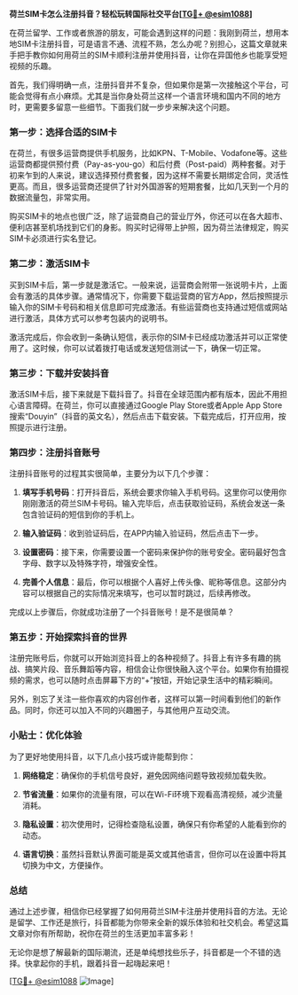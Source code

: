**荷兰SIM卡怎么注册抖音？轻松玩转国际社交平台[[TG💪+ @esim1088](https://t.me/s/esim1088)]**

在荷兰留学、工作或者旅游的朋友，可能会遇到这样的问题：我刚到荷兰，想用本地SIM卡注册抖音，可是语言不通、流程不熟，怎么办呢？别担心，这篇文章就来手把手教你如何用荷兰的SIM卡顺利注册并使用抖音，让你在异国他乡也能享受短视频的乐趣。

首先，我们得明确一点，注册抖音并不复杂，但如果你是第一次接触这个平台，可能会觉得有点小麻烦。尤其是当你身处荷兰这样一个语言环境和国内不同的地方时，更需要多留意一些细节。下面我们就一步步来解决这个问题。

### 第一步：选择合适的SIM卡

在荷兰，有很多运营商提供手机服务，比如KPN、T-Mobile、Vodafone等。这些运营商都提供预付费（Pay-as-you-go）和后付费（Post-paid）两种套餐。对于初来乍到的人来说，建议选择预付费套餐，因为这样不需要长期绑定合同，灵活性更高。而且，很多运营商还提供了针对外国游客的短期套餐，比如几天到一个月的数据流量包，非常实用。

购买SIM卡的地点也很广泛，除了运营商自己的营业厅外，你还可以在各大超市、便利店甚至机场找到它们的身影。购买时记得带上护照，因为荷兰法律规定，购买SIM卡必须进行实名登记。

### 第二步：激活SIM卡

买到SIM卡后，第一步就是激活它。一般来说，运营商会附带一张说明卡片，上面会有激活的具体步骤。通常情况下，你需要下载运营商的官方App，然后按照提示输入你的SIM卡号码和相关信息即可完成激活。有些运营商也支持通过短信或网站进行激活，具体方式可以参考包装内的说明书。

激活完成后，你会收到一条确认短信，表示你的SIM卡已经成功激活并可以正常使用了。这时候，你可以试着拨打电话或发送短信测试一下，确保一切正常。

### 第三步：下载并安装抖音

激活SIM卡后，接下来就是下载抖音了。抖音在全球范围内都有版本，因此不用担心语言障碍。在荷兰，你可以直接通过Google Play Store或者Apple App Store搜索“Douyin”（抖音的英文名），然后点击下载安装。下载完成后，打开应用，按照提示进行注册。

### 第四步：注册抖音账号

注册抖音账号的过程其实很简单，主要分为以下几个步骤：

1. **填写手机号码**：打开抖音后，系统会要求你输入手机号码。这里你可以使用你刚刚激活的荷兰SIM卡号码。输入完毕后，点击获取验证码，系统会发送一条包含验证码的短信到你的手机上。

2. **输入验证码**：收到验证码后，在APP内输入验证码，然后点击下一步。

3. **设置密码**：接下来，你需要设置一个密码来保护你的账号安全。密码最好包含字母、数字以及特殊字符，增强安全性。

4. **完善个人信息**：最后，你可以根据个人喜好上传头像、昵称等信息。这部分内容可以根据自己的实际情况来填写，也可以暂时跳过，后续再修改。

完成以上步骤后，你就成功注册了一个抖音账号！是不是很简单？

### 第五步：开始探索抖音的世界

注册完账号后，你就可以开始浏览抖音上的各种视频了。抖音上有许多有趣的挑战、搞笑片段、音乐舞蹈等内容，相信会让你很快融入这个平台。如果你有拍摄视频的需求，也可以随时点击屏幕下方的“+”按钮，开始记录生活中的精彩瞬间。

另外，别忘了关注一些你喜欢的内容创作者，这样可以第一时间看到他们的新作品。同时，你还可以加入不同的兴趣圈子，与其他用户互动交流。

### 小贴士：优化体验

为了更好地使用抖音，以下几点小技巧或许能帮到你：

1. **网络稳定**：确保你的手机信号良好，避免因网络问题导致视频加载失败。
   
2. **节省流量**：如果你的流量有限，可以在Wi-Fi环境下观看高清视频，减少流量消耗。

3. **隐私设置**：初次使用时，记得检查隐私设置，确保只有你希望的人能看到你的动态。

4. **语言切换**：虽然抖音默认界面可能是英文或其他语言，但你可以在设置中将其切换为中文，方便操作。

### 总结

通过上述步骤，相信你已经掌握了如何用荷兰SIM卡注册并使用抖音的方法。无论是留学、工作还是旅行，抖音都能为你带来全新的娱乐体验和社交机会。希望这篇文章对你有所帮助，祝你在荷兰的生活更加丰富多彩！

无论你是想了解最新的国际潮流，还是单纯想找些乐子，抖音都是一个不错的选择。快拿起你的手机，跟着抖音一起嗨起来吧！

[[TG💪+ @esim1088](https://t.me/s/esim1088) ![Image](https://i.postimg.cc/4NQfJmqS/Snipaste-2025-05-13-00-14-12.png)]